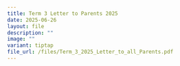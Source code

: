 ```yaml
---
title: Term 3 Letter to Parents 2025
date: 2025-06-26
layout: file
description: ""
image: ""
variant: tiptap
file_url: /files/Term_3_2025_Letter_to_all_Parents.pdf
---
```

